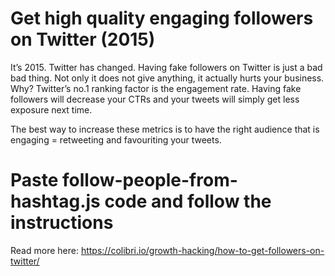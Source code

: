 # Get high quality engaging followers on Twitter (2015)

It’s 2015. Twitter has changed. Having fake followers on Twitter is just a bad bad thing. Not only it does not give anything, it actually hurts your business. Why? Twitter’s no.1 ranking factor is the engagement rate. Having fake followers will decrease your CTRs and your tweets will simply get less exposure next time.

The best way to increase these metrics is to have the right audience that is engaging = retweeting and favouriting your tweets.

# Paste follow-people-from-hashtag.js code and follow the instructions

Read more here: https://colibri.io/growth-hacking/how-to-get-followers-on-twitter/
